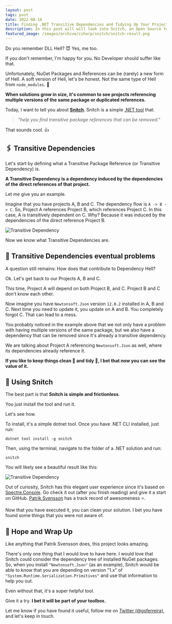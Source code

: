 ```yaml
---
layout: post
tags: post
date: 2022-08-16
title: Finding .NET Transitive Dependencies and Tidying Up Your Project
description: In this post will will look into Snitch, an Open Source tool to find transitive dependencies that can be removed from .NET projects.
featured_image: /images/archive/csharp/snitch/snitch-result.png
---
```


Do you remember DLL Hell? 😈 Yes, me too.

If you don't remember, I'm happy for you. No Developer should suffer like that.

Unfortunately, NuGet Packages and References can be (rarely) a new form of Hell. A soft version of Hell, let's be honest. Not the same type of Hell from `node_modules`. 🤪

**When solutions grow in size, it's common to see projects referencing multiple versions of the same package or duplicated references.**

Today, I want to tell you about [**Snitch**](https://github.com/spectresystems/snitch). Snitch is a simple [.NET tool](https://docs.microsoft.com/en-us/dotnet/core/tools/global-tools) that:

> _"help you find transitive package references that can be removed."_

That sounds cool. 👍

## 🖇️ Transitive Dependencies

Let's start by defining what a Transitive Package Reference (or Transitive Dependency) is.

**A Transitive Dependency is a dependency induced by the dependencies of the direct references of that project.**

Let me give you an example.

Imagine that you have projects A, B and C. The dependency flow is `A -> B -> C`. So, Project A references Project B, which references Project C. In this case, A is transitively dependent on C. Why? Because it was induced by the dependencies of the direct reference Project B.

![Transitive Dependency](/images/archive/dotnet/transitive-dependency.png)

Now we know what Transitive Dependencies are.

## 🤔 Transitive Dependencies eventual problems

A question still remains: How does that contribute to Dependency Hell?

Ok. Let's get back to our Projects A, B and C.

This time, Project A will depend on both Project B, and C. Project B and C don't know each other.

Now imagine you have `Newtonsoft.Json` version `12.0.2` installed in A, B and C. Next time you need to update it, you update on A and B. You completely forgot C. That can lead to a mess.

You probably noticed in the example above that we not only have a problem with having multiple versions of the same package, but we also have a dependency that can be removed since it's already a transitive dependency.

We are talking about Project A referencing `Newtonsoft.Json` as well, where its dependencies already reference it.

**If you like to keep things clean 🧼 and tidy 🧹, I bet that now you can see the value of it.**

## 🧹 Using Snitch

The best part is that **Snitch is simple and frictionless**.

You just install the tool and run it.

Let's see how.

To install, it's a simple dotnet tool. Once you have .NET CLI installed, just run:

```
dotnet tool install -g snitch
```

Then, using the terminal, navigate to the folder of a .NET solution and run:

```
snitch
```

You will likely see a beautiful result like this:

![Transitive Dependency](/images/archive/snitch/snitch-result.png)

Out of curiosity, Snitch has this elegant user experience since it's based on [Spectre.Console](https://github.com/spectreconsole). Go check it out (after you finish reading) and give it a start on GitHub. [Patrik Svensson](https://github.com/patriksvensson) has a track record of awesomeness ⭐.

Now that you have executed it, you can clean your solution. I bet you have found some things that you were not aware of.

## 🤞 Hope and Wrap Up

Like anything that Patrik Svensson does, this project looks amazing.

There's only one thing that I would love to have here. I would love that Snitch could consider the dependency tree of installed NuGet packages. So, when you install `"Newtonsoft.Json"` (as an example), Snitch would be able to know that you are depending on version "1.x" of `"System.Runtime.Serialization.Primitives"` and use that information to help you out.

Even without that, it's a super helpful tool.

Give it a try. **I bet it will be part of your toolbox.**

Let me know if you have found it useful, follow me on [Twitter (@gsferreira)](https://twitter.com/gsferreira), and let's keep in touch.

